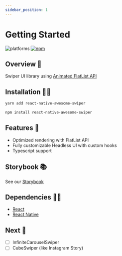 ```yaml
---
sidebar_position: 1
---
```


# Getting Started

![platforms](https://img.shields.io/badge/platforms-Android%20%7C%20iOS-brightgreen.svg?style=flat-square&colorB=191A17) [![npm](https://img.shields.io/npm/v/react-native-awesome-swiper.svg?style=flat-square)](https://www.npmjs.com/package/react-native-awesome-swiper)

## Overview 👀

Swiper UI library using [Animated FlatList API](https://reactnative.dev/docs/flatlist)

## Installation 👋🏻

```bash
yarn add react-native-awesome-swiper
```

```bash
npm install react-native-awesome-swiper
```

## Features 🙌

- Optimized rendering with FlatList API
- Fully customizable Headless UI with custom hooks
- Typescript support

## Storybook 📚

See our [Storybook](https://react-native-awesome-swiper.site/)

## Dependencies ☝🏻

- [React](https://reactjs.org/)
- [React Native](https://reactnative.dev/)

## Next 🚀

- [ ] InfiniteCarouselSwiper
- [ ] CubeSwiper (like Instagram Story)
